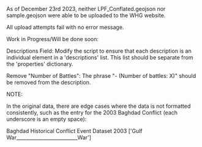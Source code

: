 As of December 23rd 2023, neither LPF_Conflated.geojson nor sample.geojson were able to be uploaded to the WHG website.

All upload attempts fail with no error message.

Work in Progress/Will be done soon:

Descriptions Field: Modify the script to ensure that each description is an individual element in a 'descriptions' list. This list should be separate from the 'properties' dictionary.

Remove "Number of Battles": The phrase "- (Number of battles: X)" should be removed from the description.

NOTE:

In the original data, there are edge cases where the data is not formatted consistently, such as the entry for the 2003 Baghdad Conflict (each underscore is an empty space):

Baghdad	Historical Conflict Event Dataset	2003				['Gulf War_________________________War']
